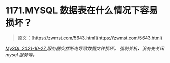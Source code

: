 <!--yml
category: 未分类
date: 0001-01-01 00:00:00
-->

# 1171.MYSQL 数据表在什么情况下容易损坏？

> 原文：[https://zwmst.com/5643.html](https://zwmst.com/5643.html)

   [ *MySQL* ](https://zwmst.com/mysql)*[ <time datetime="2021-10-28T00:50:37+08:00"> 2021-10-27 </time> ](https://zwmst.com/5643.html)  服务器突然断电导致数据文件损坏。
强制关机，没有先关闭 mysql 服务等。*
